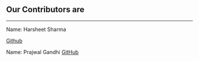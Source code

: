 ## Our Contributors are
---
Name: Harsheet Sharma

[Github](www.github.com/ab1123)

Name: Prajwal Gandhi
[GitHub](www.github.com/gandhiprajwal)